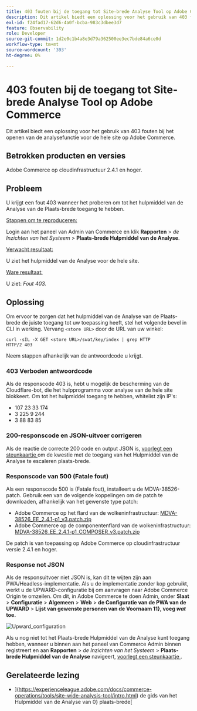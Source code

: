 ```yaml
---
title: 403 fouten bij de toegang tot Site-brede Analyse Tool op Adobe Commerce
description: Dit artikel biedt een oplossing voor het gebruik van 403 fouten bij het openen van de analysefunctie voor de hele site op Adobe Commerce.
exl-id: f24fad17-62d6-4a0f-bcba-983c3dbee3d7
feature: Observability
role: Developer
source-git-commit: 1d2e0c1b4a8e3d79a362500ee3ec7bde84a6ce0d
workflow-type: tm+mt
source-wordcount: '393'
ht-degree: 0%

---
```


# 403 fouten bij de toegang tot Site-brede Analyse Tool op Adobe Commerce

Dit artikel biedt een oplossing voor het gebruik van 403 fouten bij het openen van de analysefunctie voor de hele site op Adobe Commerce.

## Betrokken producten en versies

Adobe Commerce op cloudinfrastructuur 2.4.1 en hoger.

## Probleem

U krijgt een fout 403 wanneer het proberen om tot het hulpmiddel van de Analyse van de Plaats-brede toegang te hebben.

<u> Stappen om te reproduceren:</u>

Login aan het paneel van Admin van Commerce en klik **Rapporten** > *de Inzichten van het Systeem* > **Plaats-brede Hulpmiddel van de Analyse**.

<u> Verwacht resultaat:</u>

U ziet het hulpmiddel van de Analyse voor de hele site.

<u> Ware resultaat:</u>

U ziet: *Fout 403.*


## Oplossing

Om ervoor te zorgen dat het hulpmiddel van de Analyse van de Plaats-brede de juiste toegang tot uw toepassing heeft, stel het volgende bevel in CLI in werking. Vervang `<store URL>` door de URL van uw winkel:

```cURL
curl -sIL -X GET <store URL>/swat/key/index | grep HTTP
HTTP/2 403
```

Neem stappen afhankelijk van de antwoordcode u krijgt.

### 403 Verboden antwoordcode

Als de responscode 403 is, hebt u mogelijk de bescherming van de Cloudflare-bot, die het hulpprogramma voor analyse van de hele site blokkeert. Om tot het hulpmiddel toegang te hebben, whitelist zijn IP&#39;s:

* 107 23 33 174
* 3 225 9 244
* 3 88 83 85

### 200-responscode en JSON-uitvoer corrigeren

Als de reactie de correcte 200 code en output JSON is, [ voorlegt een steunkaartje ](/help/help-center-guide/help-center/magento-help-center-user-guide.md#submit-ticket) om de kwestie met de toegang van het Hulpmiddel van de Analyse te escaleren plaats-brede.


### Responscode van 500 (Fatale fout)

Als een responscode 500 is (Fatale fout), installeert u de MDVA-38526-patch. Gebruik een van de volgende koppelingen om de patch te downloaden, afhankelijk van het gewenste type patch:

* Adobe Commerce op het flard van de wolkeninfrastructuur: [ MDVA-38526_EE_2.4.1-p1_v3.patch.zip ](assets/MDVA-38526_EE_2.4.1-p1_v3.patch.zip)
* Adobe Commerce op de componentenflard van de wolkeninfrastructuur: [ MDVA-38526_EE_2.4.1-p1_COMPOSER_v3.patch.zip ](assets/MDVA-38526_EE_2.4.1-p1_COMPOSER_v3.patch.zip)

De patch is van toepassing op Adobe Commerce op cloudinfrastructuur versie 2.4.1 en hoger.

### Response not JSON

Als de responsuitvoer niet JSON is, kan dit te wijten zijn aan PWA/Headless-implementatie. Als u de implementatie zonder kop gebruikt, werkt u de UPWARD-configuratie bij om aanvragen naar Adobe Commerce Origin te omzeilen. Om dit, in Adobe Commerce te doen Admin, onder **Slaat** > **Configuratie** > **Algemeen** > **Web** > **de Configuratie van de PWA van de UPWARD** > **Lijst van gewenste personen van de Voornaam 11}, voeg *wat* toe.**

![ Upward_configuration ](assets/upward_pwa.png)

Als u nog niet tot het Plaats-brede Hulpmiddel van de Analyse kunt toegang hebben, wanneer u binnen aan het paneel van Commerce Admin binnen registreert en aan **Rapporten** > *de Inzichten van het Systeem* > **Plaats-brede Hulpmiddel van de Analyse** navigeert, [ voorlegt een steunkaartje ](/help/help-center-guide/help-center/magento-help-center-user-guide.md#submit-ticket).

## Gerelateerde lezing

* ](https://experienceleague.adobe.com/docs/commerce-operations/tools/site-wide-analysis-tool/intro.html) de gids van het Hulpmiddel van de Analyse van 0} plaats-brede[
